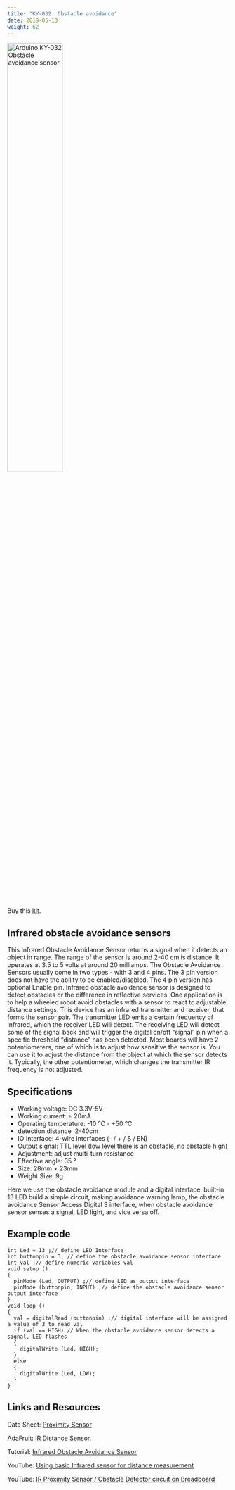 ```yaml
---
title: "KY-032: Obstacle avoidance"
date: 2019-06-13
weight: 62
---
```


<img style="width:50%" src="/images/Arduino_KY-032_Obstacle_avoidance_sensor_module.png" alt="Arduino KY-032 Obstacle avoidance sensor"/>
 

Buy this [kit](http://www.dx.com/p/arduno-37-in-1-sensor-module-kit-black-142834?Utm_rid=92935131&Utm_source=affiliate).

Infrared obstacle avoidance sensors
--
This Infrared Obstacle Avoidance Sensor returns a signal when it detects an object in range. The range of the sensor is around 2-40 cm is distance. It operates at 3.5 to 5 volts at around 20 milliamps. The Obstacle Avoidance Sensors usually come in two types - with 3 and 4 pins. The 3 pin version does not have the ability to be enabled/disabled. The 4 pin version has optional Enable pin. Infrared obstacle avoidance sensor is designed to detect obstacles or the difference in reflective services. One application is to help a wheeled robot avoid obstacles with a sensor to react to adjustable distance settings. This device has an infrared transmitter and receiver, that forms the sensor pair. The transmitter LED emits a certain frequency of infrared, which the receiver LED will detect. The receiving LED will detect some of the signal back and will trigger the digital on/off “signal” pin when a specific threshold “distance” has been detected. Most boards will have 2 potentiometers, one of which is to adjust how sensitive the sensor is. You can use it to adjust the distance from the object at which the sensor detects it. Typically, the other potentiometer, which changes the transmitter IR frequency is not adjusted.

Specifications
----
* Working voltage: DC 3.3V-5V
* Working current: ≥ 20mA
* Operating temperature: -10 ℃ - +50 ℃
* detection distance :2-40cm
* IO Interface: 4-wire interfaces (- / + / S / EN)
* Output signal: TTL level (low level there is an obstacle, no obstacle high)
* Adjustment: adjust multi-turn resistance
* Effective angle: 35 °
* Size: 28mm × 23mm
* Weight Size: 9g

Here we use the obstacle avoidance module and a digital interface, built-in 13 LED build a simple circuit, making avoidance warning lamp, the obstacle avoidance Sensor Access Digital 3 interface, when obstacle avoidance sensor senses a signal, LED light, and
vice versa off. 

Example code
---
	int Led = 13 ;// define LED Interface
	int buttonpin = 3; // define the obstacle avoidance sensor interface
	int val ;// define numeric variables val
	void setup ()
	{
	  pinMode (Led, OUTPUT) ;// define LED as output interface
	  pinMode (buttonpin, INPUT) ;// define the obstacle avoidance sensor output interface
	}
	void loop ()
	{
	  val = digitalRead (buttonpin) ;// digital interface will be assigned a value of 3 to read val
	  if (val == HIGH) // When the obstacle avoidance sensor detects a signal, LED flashes
	  {
	    digitalWrite (Led, HIGH);
	  }
	  else
	  {
	    digitalWrite (Led, LOW);
	  }
	}

Links and Resources
---
Data Sheet: [Proximity Sensor](https://www.sparkfun.com/datasheets/Sensors/Infrared/gp2y0a02yk_e.pdf)

AdaFruit: [IR Distance Sensor](https://www.adafruit.com/product/1568).

Tutorial: [Infrared Obstacle Avoidance Sensor](https://www.instructables.com/id/Arduino-Nano-Infrared-Obstacle-Avoidance-Sensor-Wi/)

YouTube: [Using basic Infrared sensor for distance measurement](https://www.youtube.com/watch?v=iAWslxNC7e4)

YouTube: [IR Proximity Sensor / Obstacle Detector circuit on Breadboard](https://www.youtube.com/watch?v=qEMtCKfZOHw)
